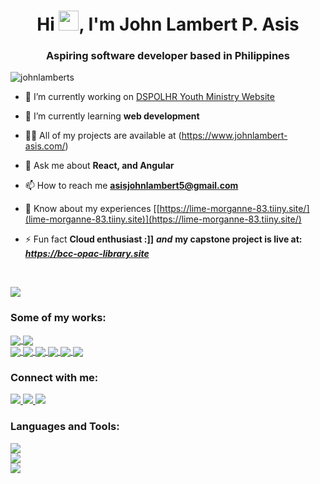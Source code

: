 <h1 align="center">Hi <img src="https://cdn3.emoji.gg/emojis/2112_wave_animated.gif" width="32px" height="32px">, I'm John Lambert P. Asis</h1>
<h3 align="center">Aspiring software developer based in Philippines</h3>

<p align="left"> <img src="https://komarev.com/ghpvc/?username=johnlamberts&label=Profile%20views&color=0e75b6&style=flat" alt="johnlamberts" /> </p>

</p>

- 🔭 I’m currently working on [DSPOLHR Youth Ministry Website](https://dspolhryouthministry.netlify.app/)

- 🌱 I’m currently learning **web development**

- 👨‍💻 All of my projects are available at (https://www.johnlambert-asis.com/)

- 💬 Ask me about **React, and Angular**

- 📫 How to reach me **asisjohnlambert5@gmail.com**

- 📄 Know about my experiences [[https://lime-morganne-83.tiiny.site/](lime-morganne-83.tiiny.site)](https://lime-morganne-83.tiiny.site/)

- ⚡ Fun fact **Cloud enthusiast :]]** ***and*** **my capstone project is live at:** ***https://bcc-opac-library.site***


  <br />
<picture>
  <source
    srcset="https://github-readme-stats.vercel.app/api?username=johnLamberts&show_icons=true&theme=dark"
    media="(prefers-color-scheme: dark)"
  />
  <source
    srcset="https://github-readme-stats.vercel.app/api?username=johnLamberts&show_icons=true"
    media="(prefers-color-scheme: light), (prefers-color-scheme: no-preference)"
  />
  <img src="https://github-readme-stats.vercel.app/api?username=johnLamberts&show_icons=true" />
</picture>

<br />

<h3 align="left">Some of my works:</h3>
<a href="https://github.com/johnLamberts/okata-food-shop">
  <img align="center" src="https://github-readme-stats.vercel.app/api/pin/?username=johnLamberts&repo=okata-food-shop&icons=true&theme=dark" />
</a>
<a href="https://github.com/johnLamberts/open-library-system">
  <img align="center" src="https://github-readme-stats.vercel.app/api/pin/?username=johnLamberts&repo=open-library-system&icons=true&theme=dark" />
</a>
<br />
<a href="https://github.com/johnLamberts/collections-js">
  <img align="center" src="https://github-readme-stats.vercel.app/api/pin/?username=johnLamberts&repo=collections-js&icons=true&theme=dark" />
</a>
<a href="https://github.com/johnLamberts/Trello-clone">
  <img align="center" src="https://github-readme-stats.vercel.app/api/pin/?username=johnLamberts&repo=Trello-Clone&icons=true&theme=dark" />
</a>
<a href="https://github.com/johnLamberts/wonderpets.github.io">
  <img align="center" src="https://github-readme-stats.vercel.app/api/pin/?username=johnLamberts&repo=wonderpets.github.io&icons=true&theme=dark" />
</a>
<a href="https://github.com/johnLamberts/record-ms_general-service-office">
  <img align="center" src="https://github-readme-stats.vercel.app/api/pin/?username=johnLamberts&repo=record-ms_general-service-office&icons=true&theme=dark" />
</a>
<a href="https://github.com/johnLamberts/mis-eye-clinic">
  <img align="center" src="https://github-readme-stats.vercel.app/api/pin/?username=johnLamberts&repo=mis-eye-clinic&icons=true&theme=dark" />
</a>
<a href="https://github.com/johnLamberts/starter-template-react-shadcn">
  <img align="center" src="https://github-readme-stats.vercel.app/api/pin/?username=johnLamberts&repo=starter-template-react-shadcn&icons=true&theme=dark" />
</a>


<h3 align="left">Connect with me:</h3>
<p align="left">

 <a href="[https://skillicons.dev](https://twitter.com/decepticon_bots)">
    <img src="https://skillicons.dev/icons?i=twitter" />
  </a>
 <a href="[https://skillicons.dev](https://linkedin.com/in/johnlambertasis)">
    <img src="https://skillicons.dev/icons?i=linkedin" />
  </a>
 <a href="[https://skillicons.dev](https://instagram.com/_jjohnlambert)">
    <img src="https://skillicons.dev/icons?i=instagram" />
  </a>

<h3 align="left">Languages and Tools:</h3>
  <a href="https://skillicons.dev">
    <img src="https://skillicons.dev/icons?i=html,css,js,figma,tailwind,ts,react,angular,styledcomponents,materialui" />
  </a>
  <br />
  <a href="https://skillicons.dev">
    <img src="https://skillicons.dev/icons?i=firebase,supabase,mysql,express,nodejs,cs,php" />
  </a>
  <br />
  <a href="https://skillicons.dev">
    <img src="https://skillicons.dev/icons?i=linux,vite,vscode,git,github,stackoverflow" />
  </a>



